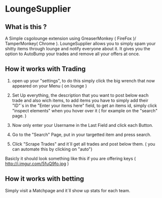 # LoungeSupplier

## What is this ?
A Simple csgolounge extension using GreaserMonkey ( FireFox )/ TamperMonkey( Chrome ).
LoungeSupplier allows you to simply spam your shitty items through lounge and notify everyone about it.
It gives you the option to AutoBump your trades and remove all your offers at once.

## How it works with Trading

1. open up your "settings", to do this simply click the big wrench that now appeared on your Menu ( on lounge )
2. Set Up everything, the description that you want to post below each trade and also wich items, to add items you have to simply add their "ID"´s in the "Enter your items here" field, to get an items id, simply click "inspect elements" when you hover over it ( for example on the "search" page. )
3. Now only enter your Username in the Last Field and click each Button.

4. Go to the "Search" Page, put in your targetted item and press search.
5. Click "Scrape Trades" and it´ll get all trades and post below them. ( you can automate this by clicking on "auto")

Basicly it should look something like this if you are offering keys ( http://i.imgur.com/5fuQ9fo.jpg )

## How it works with betting
Simply visit a Matchpage and it´ll show up stats for each team.

